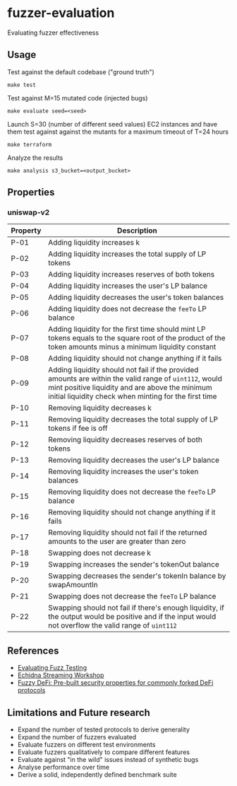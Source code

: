 # fuzzer-evaluation
Evaluating fuzzer effectiveness

## Usage

Test against the default codebase ("ground truth")

```
make test
```

Test against M=15 mutated code (injected bugs)

```
make evaluate seed=<seed>
```

Launch S=30 (number of different seed values) EC2 instances and have them test against against the mutants for a maximum timeout of T=24 hours

```
make terraform
```

Analyze the results

```
make analysis s3_bucket=<output_bucket>
```

## Properties

### uniswap-v2

| Property | Description |
| --- | --- |
| P-01 | Adding liquidity increases k |
| P-02 | Adding liquidity increases the total supply of LP tokens |
| P-03 | Adding liquidity increases reserves of both tokens |
| P-04 | Adding liquidity increases the user's LP balance |
| P-05 | Adding liquidity decreases the user's token balances |
| P-06 | Adding liquidity does not decrease the `feeTo` LP balance |
| P-07 | Adding liquidity for the first time should mint LP tokens equals to the square root of the product of the token amounts minus a minimum liquidity constant |
| P-08 | Adding liquidity should not change anything if it fails |
| P-09 | Adding liquidity should not fail if the provided amounts are within the valid range of `uint112`, would mint positive liquidity and are above the minimum initial liquidity check when minting for the first time  |
| P-10 | Removing liquidity decreases k |
| P-11 | Removing liquidity decreases the total supply of LP tokens if fee is off |
| P-12 | Removing liquidity decreases reserves of both tokens |
| P-13 | Removing liquidity decreases the user's LP balance |
| P-14 | Removing liquidity increases the user's token balances |
| P-15 | Removing liquidity does not decrease the `feeTo` LP balance |
| P-16 | Removing liquidity should not change anything if it fails |
| P-17 | Removing liquidity should not fail if the returned amounts to the user are greater than zero |
| P-18 | Swapping does not decrease k |
| P-19 | Swapping increases the sender's tokenOut balance |
| P-20 | Swapping decreases the sender's tokenIn balance by swapAmountIn |
| P-21 | Swapping does not decrease the `feeTo` LP balance |
| P-22 | Swapping should not fail if there's enough liquidity, if the output would be positive and if the input would not overflow the valid range of `uint112` |

## References

- [Evaluating Fuzz Testing](https://cseweb.ucsd.edu/~dstefan/cse227-spring20/papers/klees:evaluating.pdf)
- [Echidna Streaming Workshop](https://github.com/crytic/echidna-streaming-series)
- [Fuzzy DeFi: Pre-built security properties for commonly forked DeFi protocols](https://github.com/0xNazgul/fuzzydefi)

## Limitations and Future research

- Expand the number of tested protocols to derive generality
- Expand the number of fuzzers evaluated
- Evaluate fuzzers on different test environments
- Evaluate fuzzers qualitatively to compare different features
- Evaluate against "in the wild" issues instead of synthetic bugs
- Analyse performance over time
- Derive a solid, independently defined benchmark suite